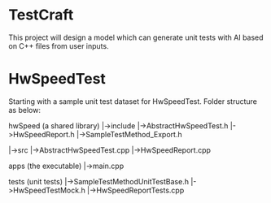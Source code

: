 # TestCraft
This project will design a model which can generate unit tests with AI based on C++ files from user inputs.

# HwSpeedTest
Starting with a sample unit test dataset for HwSpeedTest. Folder structure as below:

hwSpeed (a shared library)
  |->include
        |->AbstractHwSpeedTest.h
        |->HwSpeedReport.h
        |->SampleTestMethod_Export.h

  |->src
        |->AbstractHwSpeedTest.cpp
        |->HwSpeedReport.cpp
        
apps (the executable)
  |->main.cpp

tests (unit tests)
  |->SampleTestMethodUnitTestBase.h
  |->HwSpeedTestMock.h
  |->HwSpeedReportTests.cpp
